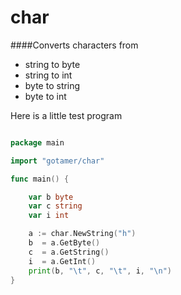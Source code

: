char
====

####Converts characters from 

 * string to byte 
 * string to int 
 * byte   to string 
 * byte   to int 


Here is a little test program
```go

package main

import "gotamer/char"

func main() {

	var b byte
	var c string
	var i int

	a := char.NewString("h")
	b  = a.GetByte()
	c  = a.GetString()
	i  = a.GetInt()
	print(b, "\t", c, "\t", i, "\n")	
}

```
